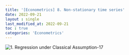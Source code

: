 ```yaml
---
title: '[Econometrics] 8. Non-stationary time series'
date: 2022-09-21
layout : single
last_modified_at: 2022-09-21
toc : true
categories: 'Econometrics'
---
```


![1. Regression under Classical Assumption-17](https://raw.githubusercontent.com/whatsdata/assets/main/img/2022-09/8.%20Non-stationary%20Time%20Series_Combined_-09-08-10-4350.jpg)
